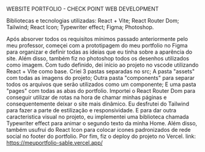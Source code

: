 WEBSITE PORTFOLIO - CHECK POINT WEB DEVELOPMENT 

Bibliotecas e tecnologias utilizadas:
React + Vite;
React Router Dom;
Tailwind;
React Icon;
Typewriter effect;
Figma;
Photoshop.

Após absorver todos os requisitos mínimos passado anteriormente pelo meu professor, começei com a prototipagem do meu portfolio no Figma para organizar e definir todas as ideias que eu tinha sobre a aparência do site. Além disso, também fiz no photoshop todos os desenhos utilizados como imagem.
Com tudo definido, dei início ao projeto no vscode utilizando React + Vite como base. Criei 3 pastas separadas no src; A pasta "assets" com todas as imagens do projeto; Outra pasta "components" para separar todos os arquivos que serão utilizados como um componente; E uma pasta "pages" com todas as abas do portfolio. Importei o React Router Dom para conseguir utilizar de rotas na hora de chamar minhas páginas e consequentemente deixar o site mais dinâmico.
Eu desfrutei do Tailwind para fazer a parte de estilização e responsividade. E para dar outra caracteristica visual no projeto, eu implementei uma biblioteca chamada Typewriter effect para animar o segundo texto da minha Home. Além disso, também usufrui do React Icon para colocar icones padronizados de rede social no footer do portfolio.
Por fim, fiz o deploy do projeto no Vercel. link: https://meuportfolio-sable.vercel.app/
